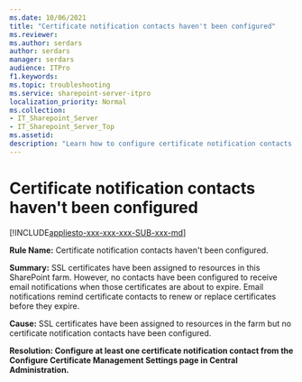 ```yaml
---
ms.date: 10/06/2021
title: "Certificate notification contacts haven't been configured"
ms.reviewer: 
ms.author: serdars
author: serdars
manager: serdars
audience: ITPro
f1.keywords:
ms.topic: troubleshooting
ms.service: sharepoint-server-itpro
localization_priority: Normal
ms.collection:
- IT_Sharepoint_Server
- IT_Sharepoint_Server_Top
ms.assetid:
description: "Learn how to configure certificate notification contacts."
---
```


# Certificate notification contacts haven't been configured

[!INCLUDE[appliesto-xxx-xxx-xxx-SUB-xxx-md](../includes/appliesto-xxx-xxx-xxx-SUB-xxx-md.md)] 

 **Rule Name:** Certificate notification contacts haven't been configured.
  
 **Summary:** SSL certificates have been assigned to resources in this SharePoint farm. However, no contacts have been configured to receive email notifications when those certificates are about to expire. Email notifications remind certificate contacts to renew or replace certificates before they expire.
  
 **Cause:** SSL certificates have been assigned to resources in the farm but no certificate notification contacts have been configured.
  
 **Resolution: Configure at least one certificate notification contact from the Configure Certificate Management Settings page in Central Administration.**

